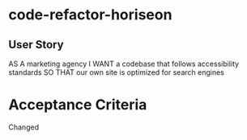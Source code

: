 # code-refactor-horiseon
## User Story
AS A marketing agency
I WANT a codebase that follows accessibility standards
SO THAT our own site is optimized for search engines
# Acceptance Criteria 
 Changed <title> element to "Horiseon"